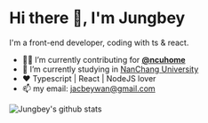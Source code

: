 # Hi there 👋, I'm Jungbey

I'm a front-end developer, coding with ts & react.

- 👨‍💻  I’m currently contributing for **[@ncuhome](https://github.com/ncuhome)**
- 🏫  I’m currently studying in [NanChang University](http://www.ncu.edu.cn/) 
- ❤️  Typescript | React | NodeJS lover
- 📫  my email: jacbeywan@gmail.com

<img src="https://github-readme-stats.vercel.app/api?username=Jungbey&count_private=true&show_icons=true&include_all_commits=false" alt="Jungbey's github stats"/>
